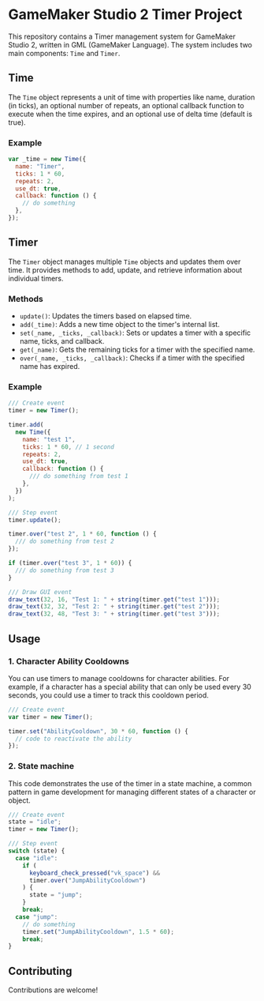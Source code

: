 # GameMaker Studio 2 Timer Project

This repository contains a Timer management system for GameMaker Studio 2, written in GML (GameMaker Language). The system includes two main components: `Time` and `Timer`.

## Time

The `Time` object represents a unit of time with properties like name, duration (in ticks), an optional number of repeats, an optional callback function to execute when the time expires, and an optional use of delta time (default is true).

### Example

```js
var _time = new Time({
  name: "Timer",
  ticks: 1 * 60,
  repeats: 2,
  use_dt: true,
  callback: function () {
    // do something
  },
});
```

## Timer

The `Timer` object manages multiple `Time` objects and updates them over time. It provides methods to add, update, and retrieve information about individual timers.

### Methods

- `update()`: Updates the timers based on elapsed time.
- `add(_time)`: Adds a new time object to the timer's internal list.
- `set(_name, _ticks, _callback)`: Sets or updates a timer with a specific name, ticks, and callback.
- `get(_name)`: Gets the remaining ticks for a timer with the specified name.
- `over(_name, _ticks, _callback)`: Checks if a timer with the specified name has expired.

### Example

```js
/// Create event
timer = new Timer();

timer.add(
  new Time({
    name: "test 1",
    ticks: 1 * 60, // 1 second
    repeats: 2,
    use_dt: true,
    callback: function () {
      /// do something from test 1
    },
  })
);

/// Step event
timer.update();

timer.over("test 2", 1 * 60, function () {
  /// do something from test 2
});

if (timer.over("test 3", 1 * 60)) {
  /// do something from test 3
}

/// Draw GUI event
draw_text(32, 16, "Test 1: " + string(timer.get("test 1")));
draw_text(32, 32, "Test 2: " + string(timer.get("test 2")));
draw_text(32, 48, "Test 3: " + string(timer.get("test 3")));
```

## Usage

### 1. Character Ability Cooldowns

You can use timers to manage cooldowns for character abilities. For example, if a character has a special ability that can only be used every 30 seconds, you could use a timer to track this cooldown period.

```js
/// Create event
var timer = new Timer();

timer.set("AbilityCooldown", 30 * 60, function () {
  // code to reactivate the ability
});
```

### 2. State machine

This code demonstrates the use of the timer in a state machine, a common pattern in game development for managing different states of a character or object.

```js
/// Create event
state = "idle";
timer = new Timer();

/// Step event
switch (state) {
  case "idle":
    if (
      keyboard_check_pressed("vk_space") &&
      timer.over("JumpAbilityCooldown")
    ) {
      state = "jump";
    }
    break;
  case "jump":
    // do something
    timer.set("JumpAbilityCooldown", 1.5 * 60);
    break;
}
```

## Contributing

Contributions are welcome!
